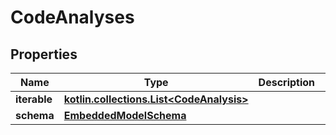 
# CodeAnalyses

## Properties
Name | Type | Description | Notes
------------ | ------------- | ------------- | -------------
**iterable** | [**kotlin.collections.List&lt;CodeAnalysis&gt;**](CodeAnalysis) |  | 
**schema** | [**EmbeddedModelSchema**](EmbeddedModelSchema) |  |  [optional]



